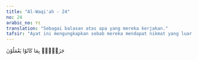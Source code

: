 ```yaml
---
title: "Al-Waqi'ah - 24"
no: 24
arabic_no: ٢٤
translation: "Sebagai balasan atas apa yang mereka kerjakan."
tafsir: "Ayat ini mengungkapkan sebab mereka mendapat nikmat yang luar biasa itu, yang merupakan balasan bagi apa-apa yang telah mereka kerjakan di dunia, menunaikan kewajiban, mematuhi perintah Allah swt, dan menjauhkan diri dari larangan-larangan-Nya dengan sebaik-baiknya. Mereka bangun tengah malam, salat, memuji, berzikir, merenungkan kebesaran Allah dan memohon ampunan-Nya serta berpuasa siang harinya. Sebagaimana yang diutarakan dalam firman Allah: \n\nMereka sedikit sekali tidur pada waktu malam; dan pada akhir malam mereka memohon ampunan (kepada Allah). Dan pada harta benda mereka ada hak untuk orang miskin yang meminta dan orang miskin yang tidak meminta. (adh-dzariyat/51: 17-19)"
---
```


جَزَاۤءًۢ بِمَا كَانُوْا يَعْمَلُوْنَ
